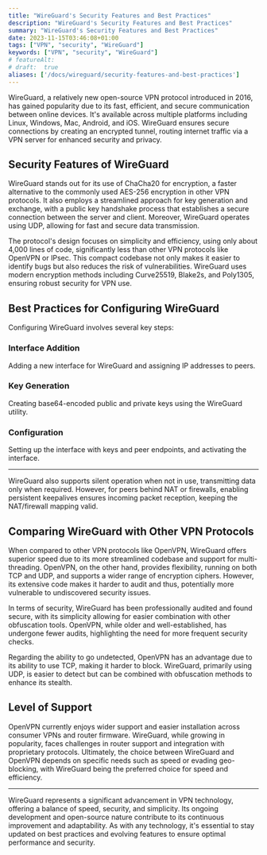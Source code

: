 ```yaml
---
title: "WireGuard's Security Features and Best Practices"
description: "WireGuard's Security Features and Best Practices"
summary: "WireGuard's Security Features and Best Practices"
date: 2023-11-15T03:46:08+01:00
tags: ["VPN", "security", "WireGuard"]
keywords: ["VPN", "security", "WireGuard"]
# featureAlt:
# draft:  true
aliases: ['/docs/wireguard/security-features-and-best-practices']
---
```


WireGuard, a relatively new open-source VPN protocol introduced in 2016, has gained popularity due to its fast, efficient, and secure communication between online devices.
It's available across multiple platforms including Linux, Windows, Mac, Android, and iOS.
WireGuard ensures secure connections by creating an encrypted tunnel, routing internet traffic via a VPN server for enhanced security and privacy.

## Security Features of WireGuard

WireGuard stands out for its use of ChaCha20 for encryption, a faster alternative to the commonly used AES-256 encryption in other VPN protocols.
It also employs a streamlined approach for key generation and exchange, with a public key handshake process that establishes a secure connection between the server and client.
Moreover, WireGuard operates using UDP, allowing for fast and secure data transmission.

The protocol's design focuses on simplicity and efficiency, using only about 4,000 lines of code, significantly less than other VPN protocols like OpenVPN or IPsec.
This compact codebase not only makes it easier to identify bugs but also reduces the risk of vulnerabilities.
WireGuard uses modern encryption methods including Curve25519, Blake2s, and Poly1305, ensuring robust security for VPN use.

## Best Practices for Configuring WireGuard

Configuring WireGuard involves several key steps:

### Interface Addition

Adding a new interface for WireGuard and assigning IP addresses to peers.

### Key Generation

Creating base64-encoded public and private keys using the WireGuard utility.

### Configuration

Setting up the interface with keys and peer endpoints, and activating the interface.

---

WireGuard also supports silent operation when not in use, transmitting data only when required.
However, for peers behind NAT or firewalls, enabling persistent keepalives ensures incoming packet reception, keeping the NAT/firewall mapping valid.

## Comparing WireGuard with Other VPN Protocols

When compared to other VPN protocols like OpenVPN, WireGuard offers superior speed due to its more streamlined codebase and support for multi-threading.
OpenVPN, on the other hand, provides flexibility, running on both TCP and UDP, and supports a wider range of encryption ciphers.
However, its extensive code makes it harder to audit and thus, potentially more vulnerable to undiscovered security issues.

In terms of security, WireGuard has been professionally audited and found secure, with its simplicity allowing for easier combination with other obfuscation tools.
OpenVPN, while older and well-established, has undergone fewer audits, highlighting the need for more frequent security checks.

Regarding the ability to go undetected, OpenVPN has an advantage due to its ability to use TCP, making it harder to block.
WireGuard, primarily using UDP, is easier to detect but can be combined with obfuscation methods to enhance its stealth.

## Level of Support

OpenVPN currently enjoys wider support and easier installation across consumer VPNs and router firmware.
WireGuard, while growing in popularity, faces challenges in router support and integration with proprietary protocols.
Ultimately, the choice between WireGuard and OpenVPN depends on specific needs such as speed or evading geo-blocking, with WireGuard being the preferred choice for speed and efficiency.

---

WireGuard represents a significant advancement in VPN technology, offering a balance of speed, security, and simplicity.
Its ongoing development and open-source nature contribute to its continuous improvement and adaptability.
As with any technology, it's essential to stay updated on best practices and evolving features to ensure optimal performance and security.
